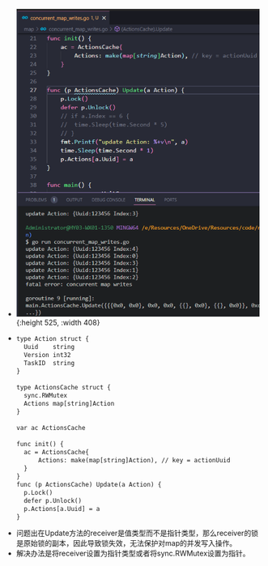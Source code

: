 - ![image.png](../assets/image_1700640501170_0.png){:height 525, :width 408}
- ```
  type Action struct {
  	Uuid    string
  	Version int32
  	TaskID  string
  }
  
  type ActionsCache struct {
  	sync.RWMutex
  	Actions map[string]Action
  }
  
  var ac ActionsCache
  
  func init() {
  	ac = ActionsCache{
  		Actions: make(map[string]Action), // key = actionUuid
  	}
  }
  func (p ActionsCache) Update(a Action) {
  	p.Lock()
  	defer p.Unlock()
  	p.Actions[a.Uuid] = a
  }
  ```
- 问题出在Update方法的receiver是值类型而不是指针类型，那么receiver的锁是原始锁的副本，因此导致锁失效，无法保护对map的并发写入操作。
- 解决办法是将receiver设置为指针类型或者将sync.RWMutex设置为指针。